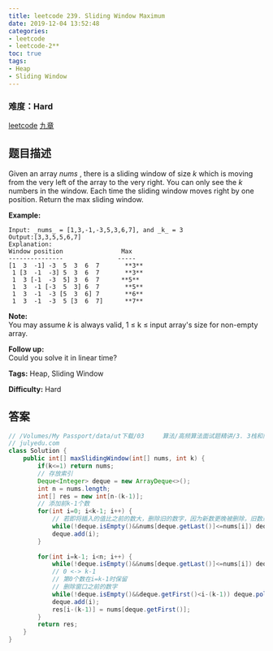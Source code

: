 ```yaml
---
title: leetcode 239. Sliding Window Maximum
date: 2019-12-04 13:52:48
categories:
- leetcode
- leetcode-2**
toc: true
tags:
- Heap
- Sliding Window
---
```

### 难度：Hard

<a href="https://leetcode.com/problems/sliding-window-maximum/">leetcode</a>
<a href="https://www.jiuzhang.com/solution/sliding-window-maximum/">九章</a>
## 题目描述
Given an array _nums_ , there is a sliding window of size _k_ which is moving
from the very left of the array to the very right. You can only see the _k_
numbers in the window. Each time the sliding window moves right by one
position. Return the max sliding window.

**Example:**
        
    Input: _nums_ = [1,3,-1,-3,5,3,6,7], and _k_ = 3
    Output:[3,3,5,5,6,7] 
    Explanation:
    Window position                Max
    ---------------               -----
    [1  3  -1] -3  5  3  6  7       **3**
     1 [3  -1  -3] 5  3  6  7       **3**
     1  3 [-1  -3  5] 3  6  7      **5**
     1  3  -1 [-3  5  3] 6  7       **5**
     1  3  -1  -3 [5  3  6] 7       **6**
     1  3  -1  -3  5 [3  6  7]      **7**
    

**Note:**  
You may assume _k_ is always valid, 1 ≤ k ≤ input array's size for non-empty
array.

**Follow up:**  
Could you solve it in linear time?


**Tags:** Heap, Sliding Window

**Difficulty:** Hard
## 答案
<!--more-->
```java
// /Volumes/My Passport/data/ut下载/03     算法/高频算法面试题精讲/3. 3栈和队列面试题精讲.mp4 例6
// julyedu.com
class Solution {
    public int[] maxSlidingWindow(int[] nums, int k) {
        if(k<=1) return nums;
        // 存放索引
        Deque<Integer> deque = new ArrayDeque<>();
        int n = nums.length;
        int[] res = new int[n-(k-1)];
        // 添加前k-1个数
        for(int i=0; i<k-1; i++) {
            // 若即将插入的值比之前的数大，删除旧的数字，因为新数更晚被删除，旧数永远不会被选中
            while(!deque.isEmpty()&&nums[deque.getLast()]<=nums[i]) deque.pollLast();
            deque.add(i);
        }
        
        for(int i=k-1; i<n; i++) {
            while(!deque.isEmpty()&&nums[deque.getLast()]<=nums[i]) deque.pollLast();
            // 0 <-> k-1
            // 第0个数在i=k-1时保留
            // 删除窗口之前的数字
            while(!deque.isEmpty()&&deque.getFirst()<i-(k-1)) deque.pollFirst();
            deque.add(i);
            res[i-(k-1)] = nums[deque.getFirst()];
        }
        return res;
    }
}
```
